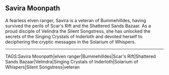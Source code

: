 ## Savira Moonpath

A fearless elven ranger, Savira is a veteran of Bummehilldes, having survived the perils of Scar's Rift and the Shattered Sands Bazaar. As a proud disciple of Velindra the Silent Songstress, she has unlocked the secrets of the Singing Crystals of Inderloth and devoted herself to deciphering the cryptic messages in the Solarium of Whispers.


---

TAGS:Savira Moonpath|elven ranger|Bummehilldes|Scar's Rift|Shattered Sands Bazaar|Velindra|Singing Crystals of Inderloth|Solarium of Whispers|Silent Songstress|veteran

